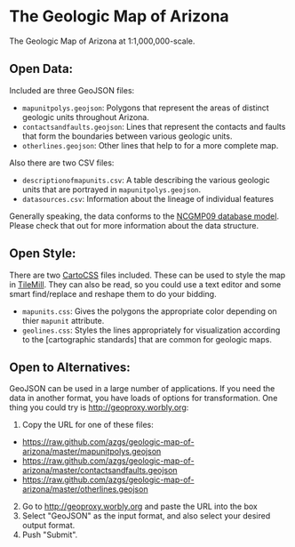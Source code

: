 The Geologic Map of Arizona
===========================

The Geologic Map of Arizona at 1:1,000,000-scale.

## Open Data:

Included are three GeoJSON files:
- `mapunitpolys.geojson`: Polygons that represent the areas of distinct geologic units throughout Arizona.
- `contactsandfaults.geojson`: Lines that represent the contacts and faults that form the boundaries between various geologic units.
- `otherlines.geojson`: Other lines that help to for a more complete map.

Also there are two CSV files:
- `descriptionofmapunits.csv`: A table describing the various geologic units that are portrayed in `mapunitpolys.geojson`. 
- `datasources.csv`: Information about the lineage of individual features

Generally speaking, the data conforms to the [NCGMP09 database model](http://ncgmp09.github.io/). Please check that out for more information about the data structure.

## Open Style:

There are two [CartoCSS](http://www.mapbox.com/tilemill/docs/manual/carto/) files included. These can be used to style the map in [TileMill](http://www.mapbox.com/tilemill/). They can also be read, so you could use a text editor and some smart find/replace and reshape them to do your bidding.
- `mapunits.css`: Gives the polygons the appropriate color depending on thier `mapunit` attribute.
- `geolines.css`: Styles the lines appropriately for visualization according to the [cartographic standards] that are common for geologic maps.

## Open to Alternatives:
GeoJSON can be used in a large number of applications. If you need the data in another format, you have loads of options for transformation. One thing you could try is http://geoproxy.worbly.org:

1. Copy the URL for one of these files:

  - https://raw.github.com/azgs/geologic-map-of-arizona/master/mapunitpolys.geojson
  - https://raw.github.com/azgs/geologic-map-of-arizona/master/contactsandfaults.geojson
  - https://raw.github.com/azgs/geologic-map-of-arizona/master/otherlines.geojson
    
2. Go to http://geoproxy.worbly.org and paste the URL into the box
3. Select "GeoJSON" as the input format, and also select your desired output format.
4. Push "Submit".

